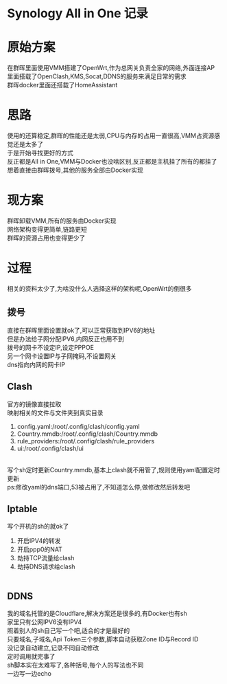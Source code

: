 # Synology All in One 记录<br>
# 原始方案<br>
在群晖里面使用VMM搭建了OpenWrt,作为总网关负责全家的网络,外面连接AP<br>
里面搭载了OpenClash,KMS,Socat,DDNS的服务来满足日常的需求<br>
群晖docker里面还搭载了HomeAssistant<br>
# 思路<br>
使用的还算稳定,群晖的性能还是太弱,CPU与内存的占用一直很高,VMM占资源感觉还是太多了<br>
于是开始寻找更好的方式<br>
反正都是All in One,VMM与Docker也没啥区别,反正都是主机挂了所有的都挂了<br>
想着直接由群晖拨号,其他的服务全部由Docker实现<br>
# 现方案<br>
群晖卸载VMM,所有的服务由Docker实现<br>
网络架构变得更简单,链路更短<br>
群晖的资源占用也变得更少了<br>
# 过程<br>
相关的资料太少了,为啥没什么人选择这样的架构呢,OpenWrt的倒很多<br>
## 拨号<br>
直接在群晖里面设置就ok了,可以正常获取到IPV6的地址<br>
但是办法给子网分配IPV6,内网反正也用不到<br>
拨号的网卡不设定IP,设定PPPOE<br>
另一个网卡设置IP与子网掩码,不设置网关<br>
dns指向内网的网卡IP<br>
## Clash<br>
官方的镜像直接拉取<br>
映射相关的文件与文件夹到真实目录<br>
1. config.yaml:/root/.config/clash/config.yaml<br>
2. Country.mmdb:/root/.config/clash/Country.mmdb<br>
3. rule_providers:/root/.config/clash/rule_providers<br>
4. ui:/root/.config/clash/ui<br><br>

写个sh定时更新Country.mmdb,基本上clash就不用管了,规则使用yaml配置定时更新<br>
ps:修改yaml的dns端口,53被占用了,不知道怎么停,做修改然后转发吧<br>
## Iptable<br>
写个开机的sh的就ok了<br>
1. 开启IPV4的转发<br>
2. 开启ppp0的NAT<br>
3. 劫持TCP流量给clash<br>
4. 劫持DNS请求给clash<br><br>

## DDNS<br>
我的域名托管的是Cloudflare,解决方案还是很多的,有Docker也有sh<br>
家里只有公网IPV6没有IPV4<br>
照着别人的sh自己写一个吧,适合的才是最好的<br>
只要域名,子域名,Api Token三个参数,脚本自动获取Zone ID与Record ID<br>
没记录自动建立,记录不同自动修改<br>
定时调用就完事了<br>
sh脚本实在太难写了,各种括号,每个人的写法也不同<br>
一边写一边echo<br>
